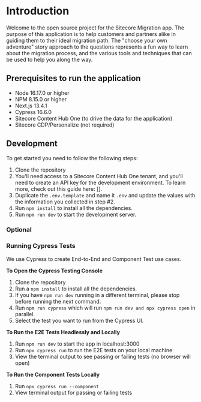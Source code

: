 # Introduction

Welcome to the open source project for the Sitecore Migration app. The purpose of this application is to help customers and partners alike in guiding them to their ideal migration path. The "choose your own adventure" story approach to the questions represents a fun way to learn about the migration process, and the various tools and techniques that can be used to help you along the way.

## Prerequisites to run the application

- Node 16.17.0 or higher
- NPM 8.15.0 or higher
- Next.js 13.4.1
- Cypress 16.6.0
- Sitecore Content Hub One (to drive the data for the application)
- Sitecore CDP/Personalize (not required)

## Development

To get started you need to follow the following steps:

1. Clone the repository
2. You'll need access to a Sitecore Content Hub One tenant, and you'll need to create an API key for the development environment. To learn more, check out this guide here: [].
3. Duplicate the `.env.template` and name it `.env` and update the values with the information you collected in step #2.
4. Run `npm install` to install all the dependencies.
5. Run `npm run dev` to start the development server.

### Optional

### Running Cypress Tests

We use Cypress to create End-to-End and Component Test use cases.

**To Open the Cypress Testing Console**

1. Clone the repository
2. Run a `npm install` to install all the dependencies.
3. If you have `npm run dev` running in a different terminal, please stop before running the next command.
4. Run `npm run cypress` which will run `npm run dev and npx cypress open` in parallel.
5. Select the test you want to run from the Cypress UI.

**To Run the E2E Tests Headlessly and Locally**

1. Run `npm run dev` to start the app in localhost:3000
2. Run `npx cypress run` to run the E2E tests on your local machine
3. View the terminal output to see passing or failing tests (no browser will open)

**To Run the Component Tests Locally**

1. Run `npx cypress run --component`
2. View terminal output for passing or failing tests
